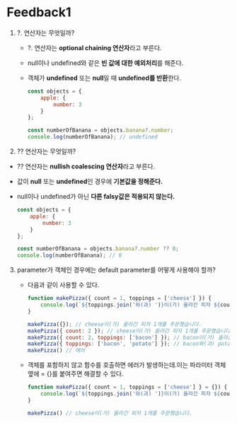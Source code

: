 # Feedback1

1. ?. 연산자는 무엇일까?

   - ?. 연산자는 **optional chaining 연산자**라고 부른다.

   - null이나 undefined와 같은 **빈 값에 대한 예외처리**를 해준다.

   - 객체가 **undefined** 또는 **null**일 때 **undefined를 반환**한다.

     ```javascript
     const objects = {
         apple: {
             number: 3
         }
     };
     
     const numberOfBanana = objects.banana?.number;
     console.log(numberOfBanana); // undefined
     ```

2.  ?? 연산자는 무엇일까?

   * ?? 연산자는 **nullish coalescing 연산자**라고 부른다.

   * 값이 **null** 또는 **undefined**인 경우에 **기본값을 정해준다.**

   * null이나 undefined가 아닌 **다른 falsy값은 적용되지 않는다.**

     ```javascript
     const objects = {
         apple: {
             number: 3
         }
     };
     
     const numberOfBanana = objects.banana?.number ?? 0;
     console.log(numberOfBanana); // 0
     ```

3. parameter가 객체인 경우에는 default parameter를 어떻게 사용해야 할까?

   * 다음과 같이 사용할 수 있다.

     ```javascript
     function makePizza({ count = 1, toppings = ['cheese'] }) {
         console.log(`${toppings.join('와(과) ')}이(가) 올라간 피자 ${count}개를 주문했습니다.`);
     }
     
     makePizza({}); // cheese이(가) 올라간 피자 1개를 주문했습니다.
     makePizza({ count: 2 }); // cheese이(가) 올라간 피자 1개를 주문했습니다.
     makePizza({ count: 2, toppings: ['bacon'] }); // bacon이(가) 올라간 피자 2개를 주문했습니다.
     makePizza({ toppings: ['bacon', 'potato'] }); // bacon와(과) potato이(가) 올라간 피자 1개를 주문했습니다.
     makePizza() // 에러
     ```

   * 객체를 포함하지 않고 함수를 호출하면 에러가 발생하는데.이는 파라미터 객체 옆에 = {}를 붙여주면 해결할 수 있다.

     ```javascript
     function makePizza({ count = 1, toppings = ['cheese'] } = {}) {
         console.log(`${toppings.join('와(과) ')}이(가) 올라간 피자 ${count}개를 주문했습니다.`);
     }
     
     makePizza() // cheese이(가) 올라간 피자 1개를 주문했습니다.
     ```

     

